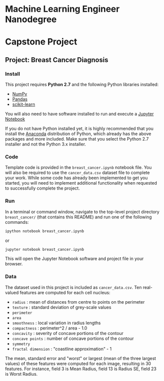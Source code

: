 # Machine Learning Engineer Nanodegree
# Capstone Project
## Project: Breast Cancer Diagnosis

### Install

This project requires **Python 2.7** and the following Python libraries installed:

- [NumPy](http://www.numpy.org/)
- [Pandas](http://pandas.pydata.org)
- [scikit-learn](http://scikit-learn.org/stable/)

You will also need to have software installed to run and execute a [Jupyter Notebook](http://ipython.org/notebook.html)

If you do not have Python installed yet, it is highly recommended that you install the [Anaconda](http://continuum.io/downloads) distribution of Python, which already has the above packages and more included. Make sure that you select the Python 2.7 installer and not the Python 3.x installer.

### Code

Template code is provided in the `breast_cancer.ipynb` notebook file. You will also be required to use the `cancer_data.csv` dataset file to complete your work. While some code has already been implemented to get you started, you will need to implement additional functionality when requested to successfully complete the project.

### Run

In a terminal or command window, navigate to the top-level project directory `breast_cancer/` (that contains this README) and run one of the following commands:

```bash
ipython notebook breast_cancer.ipynb
```
or
```bash
jupyter notebook breast_cancer.ipynb
```

This will open the Jupyter Notebook software and project file in your browser.

### Data

The dataset used in this project is included as `cancer_data.csv`. Ten real-valued features are computed for each cell nucleus:

- `radius` : mean of distances from centre to points on the perimeter
- `texture` : standard deviation of grey-scale values
- `perimeter`
- `area`
- `smoothness` : local variation in radius lengths
- `compactness` : perimeter^2 / area - 1.0
- `concavity` : severity of concave portions of the contour
- `concave points` : number of concave portions of the contour
- `symmetry`
- `fractal dimension` : "coastline approximation" - 1

The mean, standard error and "worst" or largest (mean of the three largest values) of these features were computed for each image, resulting in 30 features. For instance, field 3 is Mean Radius, field 13 is Radius SE, field 23 is Worst Radius.
